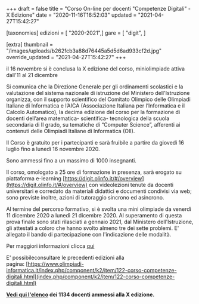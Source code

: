 +++
draft = false
title = "Corso On-line per docenti \"Competenze Digitali\" - X Edizione"
date = "2020-11-16T16:52:03"
updated = "2021-04-27T15:42:27"

[taxonomies]
edizioni = [ "2020-2021",]
gare = [ "digit", ]

[extra]
thumbnail = "/images/uploads/b262fcb3a88d76445a5d5d6ad933cf2d.jpg"
override_updated = "2021-04-27T15:42:27"
+++

il 16 novembre si è conclusa la X edizione del corso, miniolimpiade attiva dall'11 al 21 dicembre

Si comunica che la Direzione Generale per gli ordinamenti scolastici e la valutazione del sistema nazionale di istruzione del Ministero dell'Istruzione organizza, con il supporto scientifico del Comitato Olimpico delle Olimpiadi Italiane di Informatica e l’AICA (Associazione Italiana per l’Informatica e il Calcolo Automatico), la decima edizione del corso per la formazione di docenti dell’area matematica- scientifica- tecnologica della scuola secondaria di II grado, su tematiche di “Computer Science”, afferenti ai contenuti delle Olimpiadi Italiane di Informatica (OII).

Il Corso è gratuito per i partecipanti e sarà fruibile a partire da giovedì 16 luglio fino a lunedì 16 novembre 2020.

Sono ammessi fino a un massimo di 1000 insegnanti.

Il corso, omologato a 25 ore di formazione in presenza, sarà erogato su piattaforma e-learning [https://digit.olinfo.it/#/overview](https://digit.olinfo.it/#/overview) con videolezioni tenute da docenti universitari e corredato da materiali didattici e documenti condivisi via web; sono previste inoltre, azioni di tutoraggio sincrono ed asincrono.

Al termine del percorso formativo, si è svolta una mini olimpiade da venerdì 11 dicembre 2020 a lunedì 21 dicembre 2020. Al superamento di questa prova finale sono stati rilasciati a gennaio 2021, dal Ministero dell'Istruzione, gli attestati a coloro che hanno svolto almeno tre dei sette problemi. E' allegato il bando di partecipazione con l'indicazione delle modalità.

Per maggiori informazioni clicca [qui](https://www.miur.gov.it/web/guest/-/competenze-digitali-decima-edizione-iscrizione-corso-on-line)

E' possibileconsultare le precedenti edizioni alla pagina: [https://www.olimpiadi-informatica.it/index.php/component/k2/item/122-corso-competenze-digitali.html](index.php/component/k2/item/122-corso-competenze-digitali.html)

**[Vedi qui l'elenco](/oldsite/180/X%20edizione%20Corso%20Competenze%20Digitali%20docenti%20ammessi_1133.pdf) dei 1134 docenti ammessi alla X edizione.**
